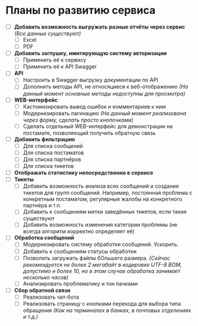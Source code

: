 # Планы по развитию сервиса
- [ ] **Добавить возможность выгружать разные отчёты через сервис** *(Все данные существуют)*
  - [ ] Excel
  - [ ] PDF
- [ ] **Добавить заглушку, имитирующую систему авторизации**
  - [ ] Применить её к сервису
  - [ ] Применить её к API Swagger
- [ ] **API**
  - [ ] Настроить в Swagger выгрузку документации по API
  - [ ] Дополнить методы API, не относяциеся к веб-отображению *(На данный момент основные методы недоступны для просмотра)* 
- [ ] **WEB-интерфейс**
  - [ ] Кастомизировать вывод ошибок и комментариев к ним
  - [ ] Модернизировать пагинацию *(На данный момент реализована через форму, сделать просто кнопочками)*
  - [ ] Сделать отдельный WEB-интерфейс для демонстрации на постамате, позволяющий получить обратную связь
- [ ] **Добавить фильтрацию**
  - [ ] Для списка сообщений
  - [ ] Для списка постаматов
  - [ ] Для списка партнёров
  - [ ] Для списка тикетов
- [ ] **Отображать статистику непосредственно в сервисе**
- [ ] **Тикеты**
  - [ ] Добавить возможность анализа всех сообщений и создания тикетов для групп сообщений. Например, постоянная проблема с конкретным постаматом, регулярные жалобы на конкретного партнёра и т.п.
  - [ ] Добавить к сообщениям метки заведённых тикетов, если такие существуют
  - [ ] Добавить возможность изменения категории проблемы (не всегда алгоритм корректно определяет её)
- [ ] **Обработка сообщений**
  - [ ] Модернизировать систему обработки сообщений. Ускорить.
  - [ ] Добавить к сообщениям статусы обработки
  - [ ] Позволить загружать файлы бОльшего размера. *(Сейчас рекомендуется не более 2 мегабайт в кодировке UTF-8 BOM, допустимо н более 10, но в этом случае обработка занимает несколько часов)*
  - [ ] Анализировать проблематику и тон пачками
- [ ] **Сбор обратной связи**
  - [ ] Реализовать чат-бота
  - [ ] Реализовать страницу с кнопками перехода для выбора типа обращения *(Как на терминалах в банках, в почтовых отделениях и т.д.)*
